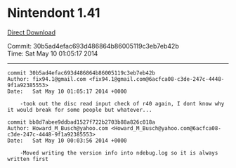 # Nintendont 1.41
[Direct Download](./Nintendont.zip)

Commit: 30b5ad4efac693d486864b86005119c3eb7eb42b  
Time: Sat May 10 01:05:17 2014   

-----

```
commit 30b5ad4efac693d486864b86005119c3eb7eb42b
Author: fix94.1@gmail.com <fix94.1@gmail.com@6acfca08-c3de-247c-4448-9f1a92385553>
Date:   Sat May 10 01:05:17 2014 +0000

    -took out the disc read input check of r40 again, I dont know why it would break for some people but whatever...
```

```
commit bb8d7abee9ddbad1527f722b2703b88a826c018a
Author: Howard_M_Busch@yahoo.com <Howard_M_Busch@yahoo.com@6acfca08-c3de-247c-4448-9f1a92385553>
Date:   Sat May 10 00:03:56 2014 +0000

    -Moved writing the version info into ndebug.log so it is always written first
```
